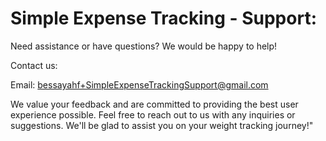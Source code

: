 # Simple Expense Tracking - Support:
Need assistance or have questions? We would be happy to help!

Contact us:

Email: bessayahf+SimpleExpenseTrackingSupport@gmail.com

We value your feedback and are committed to providing the best user experience possible. Feel free to reach out to us with any inquiries or suggestions. We'll be glad to assist you on your weight tracking journey!"
